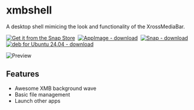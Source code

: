 # xmbshell

A desktop shell mimicing the look and functionality of the XrossMediaBar.

[![Get it from the Snap Store](https://snapcraft.io/en/dark/install.svg)](https://snapcraft.io/xmbshell)&nbsp;
[![AppImage - download](https://img.shields.io/badge/AppImage-download-orange?style=for-the-badge&logo=linux)](https://woodpecker.web.garage.jcm.re/artifacts/XMB-OS/xmbshell/main/public/XMB_Shell-x86_64.AppImage)&nbsp;
[![Snap - download](https://img.shields.io/badge/Snap-download-orange?style=for-the-badge&logo=snapcraft)](https://woodpecker.web.garage.jcm.re/artifacts/XMB-OS/xmbshell/main/public/xmbshell_beta_amd64.snap)&nbsp;
[![deb for Ubuntu 24.04 - download](https://img.shields.io/badge/deb_for_Ubuntu_24.04-download-orange?style=for-the-badge&logo=ubuntu)](https://woodpecker.web.garage.jcm.re/artifacts/XMB-OS/xmbshell/main/public/xmbshell-beta-noble.deb)

![Preview](https://woodpecker.web.garage.jcm.re/artifacts/XMB-OS/xmbshell/main/public/test-output.webp)

## Features
- Awesome XMB background wave
- Basic file management
- Launch other apps

